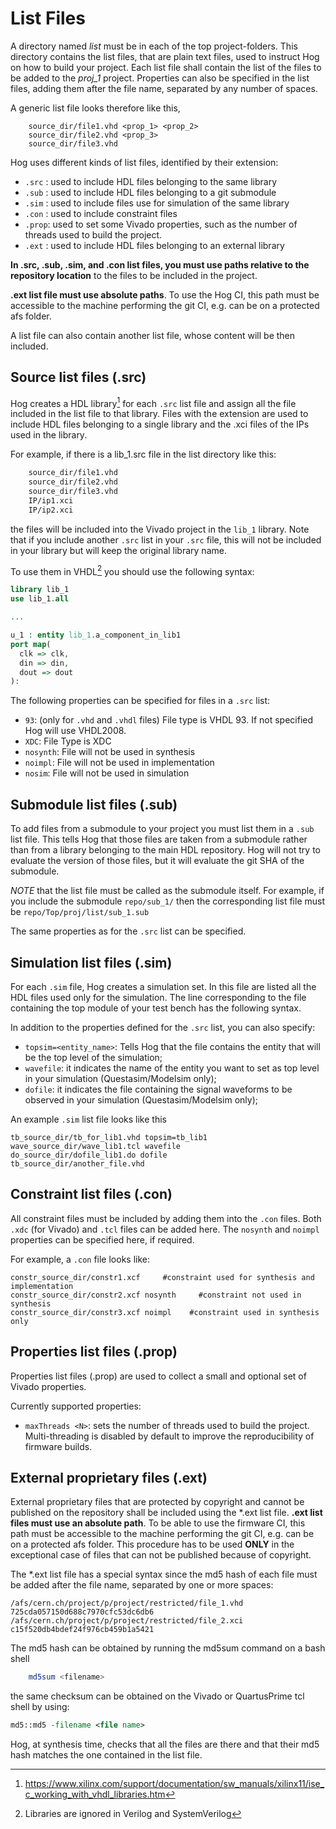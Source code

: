 # List Files
A directory named _list_ must be in each of the top project-folders.
This directory contains the list files, that are plain text files, used to instruct Hog on how to build your project.
Each list file shall contain the list of the files to be added to the *proj_1* project. Properties can also be specified in the list files, adding them after the file name, separated by any number of spaces.

A generic list file looks therefore like this,

```
    source_dir/file1.vhd <prop_1> <prop_2>
    source_dir/file2.vhd <prop_3>
    source_dir/file3.vhd
```

Hog uses different kinds of list files, identified by their extension:

 - `.src` : used to include HDL files belonging to the same library
 - `.sub` : used to include HDL files belonging to a git submodule
 - `.sim` : used to include files use for simulation of the same library
 - `.con` : used to include constraint files
 - `.prop`: used to set some Vivado properties, such as the number of threads used to build the project.
 - `.ext` : used to include HDL files belonging to an external library

__In .src, .sub, .sim, and .con list files, you must use paths relative to the repository location__ to the files to be included in the project.

__.ext list file must use absolute paths__.
To use the Hog CI, this path must be accessible to the machine performing the git CI, e.g. can be on a protected afs folder.

A list file can also contain another list file, whose content will be then included.


## Source list files (.src)

Hog creates a HDL library[^2] for each `.src` list file and assign all the file included in the list file to that library.
Files with the extension are used to include HDL files belonging to a single library and the .xci files of the IPs used in the library.

For example, if there is a lib_1.src file in the list directory like this:

```bash
    source_dir/file1.vhd
    source_dir/file2.vhd
    source_dir/file3.vhd
    IP/ip1.xci
    IP/ip2.xci
```

the files will be included into the Vivado project in the `lib_1` library. Note that if you include another `.src` list in your `.src` file, this will not be included in your library but will keep the original library name.

To use them in VHDL[^3] you should use the following syntax:

```vhdl
library lib_1
use lib_1.all

...

u_1 : entity lib_1.a_component_in_lib1
port map(
  clk => clk,
  din => din,
  dout => dout
):
```

The following properties can be specified for files in a `.src` list:

-  `93`: (only for `.vhd` and `.vhdl` files) File type is VHDL 93. If not specified Hog will use VHDL2008.
-  `XDC`: File Type is XDC
-  `nosynth`: File will not be used in synthesis
-  `noimpl`: File will not be used in implementation
-  `nosim`: File will not be used in simulation

[^2]: https://www.xilinx.com/support/documentation/sw_manuals/xilinx11/ise_c_working_with_vhdl_libraries.htm
[^3]: Libraries are ignored in Verilog and SystemVerilog

## Submodule list files (.sub)

To add files from a submodule to your project you must list them in a `.sub` list file.
This tells Hog that those files are taken from a submodule rather than from a library belonging to the main HDL repository.
Hog will not try to evaluate the version of those files, but it will evaluate the git SHA of the submodule.

*NOTE* that the list file must be called as the submodule itself.
For example, if you include the submodule `repo/sub_1/` then the corresponding list file must be `repo/Top/proj/list/sub_1.sub`

The same properties as for the `.src` list can be specified.

## Simulation list files (.sim)
For each `.sim` file, Hog creates a simulation set.
In this file are listed all the HDL files used only for the simulation.
The line corresponding to the file containing the top module of your test bench has the following syntax.

In addition to the properties defined for the `.src` list, you can also specify:

- `topsim=<entity_name>`: Tells Hog that the file contains the entity that will be the top level of the simulation;
- `wavefile`: it indicates the name of the entity you want to set as top level in your simulation (Questasim/Modelsim only);
- `dofile`: it indicates the file containing the signal waveforms to be observed in your simulation (Questasim/Modelsim only);

An example `.sim` list file looks like this
```
tb_source_dir/tb_for_lib1.vhd topsim=tb_lib1
wave_source_dir/wave_lib1.tcl wavefile
do_source_dir/dofile_lib1.do dofile
tb_source_dir/another_file.vhd
```

## Constraint list files (.con)

All constraint files must be included by adding them into the `.con` files.
Both `.xdc` (for Vivado) and `.tcl` files can be added here.
The `nosynth` and `noimpl` properties can be specified here, if required.

For example, a `.con` file looks like:
```
constr_source_dir/constr1.xcf     #constraint used for synthesis and implementation
constr_source_dir/constr2.xcf nosynth     #constraint not used in synthesis
constr_source_dir/constr3.xcf noimpl    #constraint used in synthesis only
```

## Properties list files (.prop)

Properties list files (.prop) are used to collect a small and optional set of Vivado properties.

Currently supported properties:

* `maxThreads <N>`: sets the number of threads used to build the project. Multi-threading is disabled by default to improve the reproducibility of firmware builds.


## External proprietary files (.ext)

External proprietary files that are protected by copyright and cannot be published on the repository shall be included using the \*.ext list file.
__.ext list files must use an absolute path__.
To be able to use the firmware CI, this path must be accessible to the machine performing the git CI, e.g. can be on a protected afs folder.
This procedure has to be used __ONLY__ in the exceptional case of files that can not be published because of copyright.

The \*.ext list file has a special syntax since the md5 hash of each file must be added after the file name, separated by one or more spaces:

```
/afs/cern.ch/project/p/project/restricted/file_1.vhd  725cda057150d688c7970cfc53dc6db6
/afs/cern.ch/project/p/project/restricted/file_2.xci  c15f520db4bdef24f976cb459b1a5421
```

The md5 hash can be obtained by running the md5sum command on a bash shell

```bash
	md5sum <filename>
```

the same checksum can be obtained on the Vivado or QuartusPrime tcl shell by using:

```tcl
md5::md5 -filename <file name>
```

Hog, at synthesis time, checks that all the files are there and that their md5 hash matches the one contained in the list file.

